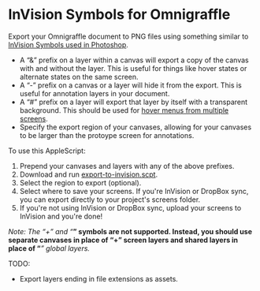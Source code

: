 # InVision Symbols for Omnigraffle

Export your Omnigraffle document to PNG files using something similar to [InVision Symbols used in Photoshop](http://support.invisionapp.com/hc/en-us/articles/203730535-How-does-Photoshop-layer-syncing-work).

  - A “&” prefix on a layer within a canvas will export a copy of the canvas with and without the layer. This is useful for things like hover states or alternate states on the same screen.
  - A “-” prefix on a canvas or a layer will hide it from the export. This is useful for annotation layers in your document.
  - A “#” prefix on a layer will export that layer by itself with a transparent background. This should be used for [hover menus from multiple screens](http://support.invisionapp.com/hc/en-us/articles/203328329-How-can-I-).
  - Specify the export region of your canvases, allowing for your canvases to be larger than the protoype screen for annotations.

To use this AppleScript:
  1. Prepend your canvases and layers with any of the above prefixes.
  2. Download and run [export-to-invision.scpt](export-to-invision.scpt).
  3. Select the region to export (optional).
  4. Select where to save your screens. If you're InVision or DropBox sync, you can export directly to your project's screens folder.
  5. If you're not using InVision or DropBox sync, upload your screens to InVision and you're done!

*Note: The “+” and “***” symbols are not supported. Instead, you should use separate canvases in place of “+” screen layers and shared layers in place of “***” global layers.*

TODO:
  - Export layers ending in file extensions as assets.
